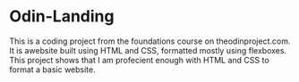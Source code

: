 # Odin-Landing
This is a coding project from the foundations course on theodinproject.com.
It is awebsite built using HTML and CSS, formatted mostly using flexboxes.
This project shows that I am profecient enough with HTML and CSS to format a basic website.